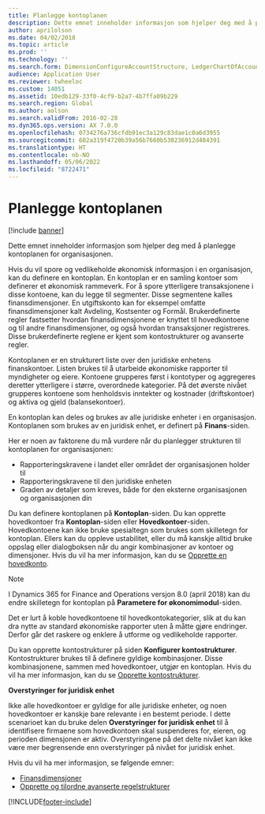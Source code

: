 ```yaml
---
title: Planlegge kontoplanen
description: Dette emnet inneholder informasjon som hjelper deg med å planlegge kontoplanen for organisasjonen.
author: aprilolson
ms.date: 04/02/2018
ms.topic: article
ms.prod: ''
ms.technology: ''
ms.search.form: DimensionConfigureAccountStructure, LedgerChartOfAccounts
audience: Application User
ms.reviewer: twheeloc
ms.custom: 14051
ms.assetid: 10edb129-33f0-4cf9-b2a7-4b7ffa09b229
ms.search.region: Global
ms.author: aolson
ms.search.validFrom: 2016-02-28
ms.dyn365.ops.version: AX 7.0.0
ms.openlocfilehash: 0734276a736cfdb91ec3a129c83dae1c0a6d3955
ms.sourcegitcommit: 602a319f4720b39a56b7660b530236912d484391
ms.translationtype: HT
ms.contentlocale: nb-NO
ms.lasthandoff: 05/06/2022
ms.locfileid: "8722471"
---
```

# <a name="plan-your-chart-of-accounts"></a>Planlegge kontoplanen

[!include [banner](../includes/banner.md)]

Dette emnet inneholder informasjon som hjelper deg med å planlegge kontoplanen for organisasjonen.

Hvis du vil spore og vedlikeholde økonomisk informasjon i en organisasjon, kan du definere en kontoplan. En kontoplan er en samling kontoer som definerer et økonomisk rammeverk. For å spore ytterligere transaksjonene i disse kontoene, kan du legge til segmenter. Disse segmentene kalles finansdimensjoner. En utgiftskonto kan for eksempel omfatte finansdimensjoner kalt Avdeling, Kostsenter og Formål. Brukerdefinerte regler fastsetter hvordan finansdimensjonene er knyttet til hovedkontoene og til andre finansdimensjoner, og også hvordan transaksjoner registreres. Disse brukerdefinerte reglene er kjent som kontostrukturer og avanserte regler.

Kontoplanen er en strukturert liste over den juridiske enhetens finanskontoer. Listen brukes til å utarbeide økonomiske rapporter til myndigheter og eiere. Kontoene grupperes først i kontotyper og aggregeres deretter ytterligere i større, overordnede kategorier. På det øverste nivået grupperes kontoene som henholdsvis inntekter og kostnader (driftskontoer) og aktiva og gjeld (balansekontoer).

En kontoplan kan deles og brukes av alle juridiske enheter i en organisasjon. Kontoplanen som brukes av en juridisk enhet, er definert på **Finans**-siden.

Her er noen av faktorene du må vurdere når du planlegger strukturen til kontoplanen for organisasjonen:

- Rapporteringskravene i landet eller området der organisasjonen holder til
- Rapporteringskravene til den juridiske enheten
- Graden av detaljer som kreves, både for den eksterne organisasjonen og organisasjonen din

Du kan definere kontoplanen på **Kontoplan**-siden. Du kan opprette hovedkontoer fra **Kontoplan**-siden eller **Hovedkontoer**-siden. Hovedkontoene kan ikke bruke spesialtegn som brukes som skilletegn for kontoplan. Ellers kan du oppleve ustabilitet, eller du må kanskje alltid bruke oppslag eller dialogboksen når du angir kombinasjoner av kontoer og dimensjoner. Hvis du vil ha mer informasjon, kan du se [Opprette en hovedkonto](tasks/create-main-account.md).

> [!NOTE]
> I Dynamics 365 for Finance and Operations versjon 8.0 (april 2018) kan du endre skilletegn for kontoplan på **Parametere for økonomimodul**-siden.

Det er lurt å koble hovedkontoene til hovedkontokategorier, slik at du kan dra nytte av standard økonomiske rapporter uten å måtte gjøre endringer. Derfor går det raskere og enklere å utforme og vedlikeholde rapporter.

Du kan opprette kontostrukturer på siden **Konfigurer kontostrukturer**. Kontostrukturer brukes til å definere gyldige kombinasjoner. Disse kombinasjonene, sammen med hovedkontoer, utgjør en kontoplan. Hvis du vil ha mer informasjon, kan du se [Opprette kontostrukturer](tasks/create-account-structures.md).

**Overstyringer for juridisk enhet**

Ikke alle hovedkontoer er gyldige for alle juridiske enheter, og noen hovedkontoer er kanskje bare relevante i en bestemt periode. I dette scenarioet kan du bruke delen **Overstyringer for juridisk enhet** til å identifisere firmaene som hovedkontoen skal suspenderes for, eieren, og perioden dimensjonen er aktiv. Overstyringene på det delte nivået kan ikke være mer begrensende enn overstyringer på nivået for juridisk enhet.

Hvis du vil ha mer informasjon, se følgende emner:

- [Finansdimensjoner](financial-dimensions.md)
- [Opprette og tilordne avanserte regelstrukturer](tasks/create-assign-advanced-rule-structures.md)


[!INCLUDE[footer-include](../../includes/footer-banner.md)]
